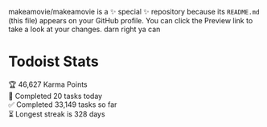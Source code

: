 makeamovie/makeamovie is a ✨ special ✨ repository because its `README.md` (this file) appears on your GitHub profile.
You can click the Preview link to take a look at your changes. darn right ya can

# Todoist Stats

<!-- TODO-IST:START -->
🏆  46,627 Karma Points           
🌸  Completed 20 tasks today           
✅  Completed 33,149 tasks so far           
⏳  Longest streak is 328 days
<!-- TODO-IST:END -->